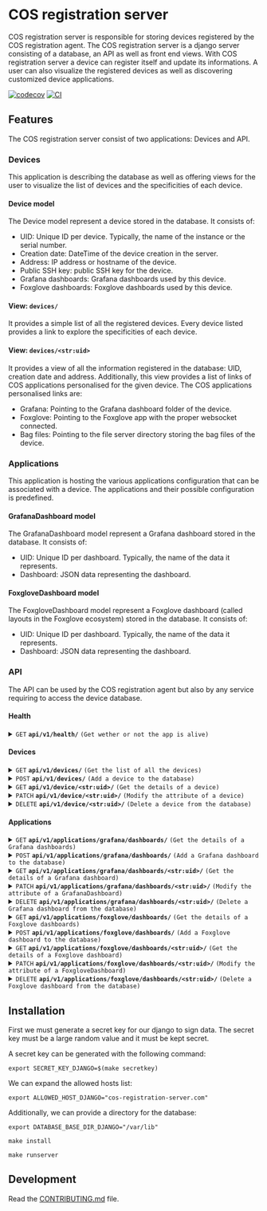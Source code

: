 # COS registration server

COS registration server is responsible for storing devices registered by the
COS registration agent.
The COS registration server is a django server consisting of a database,
an API as well as front end views.
With COS registration server a device can register itself and update
its informations.
A user can also visualize the registered devices as well as discovering
customized device applications.

[![codecov](https://codecov.io/gh/ubuntu-robotics/cos-registration-server/branch/main/graph/badge.svg?token=cos-registration-server_token_here)](https://codecov.io/gh/ubuntu-robotics/cos-registration-server)
[![CI](https://github.com/ubuntu-robotics/cos-registration-server/actions/workflows/main.yml/badge.svg)](https://github.com/ubuntu-robotics/cos-registration-server/actions/workflows/main.yml)


## Features

The COS registration server consist of two applications: Devices and API.

### Devices

This application is describing the database as well as offering views for
the user to visualize the list of devices and the specificities of each device.

#### Device model
The Device model represent a device stored in the database.
It consists of:
- UID: Unique ID per device. Typically, the name of the instance or the serial number.
- Creation date: DateTime of the device creation in the server.
- Address: IP address or hostname of the device.
- Public SSH key: public SSH key for the device.
- Grafana dashboards: Grafana dashboards used by this device.
- Foxglove dashboards: Foxglove dashboards used by this device.

#### View: `devices/`

It provides a simple list of all the registered devices.
Every device listed provides a link to explore the specificities of each
device.

#### View: `devices/<str:uid>`

It provides a view of all the information registered in the database:
UID, creation date and address.
Additionally, this view provides a list of links of COS applications
personalised for the given device.
The COS applications personalised links are:
- Grafana: Pointing to the Grafana dashboard folder of the device.
- Foxglove: Pointing to the Foxglove app with the proper websocket connected.
- Bag files: Pointing to the file server directory storing the bag files of the
device.

### Applications

This application is hosting the various applications configuration that can be associated with a device. The applications and their possible configuration is predefined.

#### GrafanaDashboard model
The GrafanaDashboard model represent a Grafana dashboard stored in the database.
It consists of:
- UID: Unique ID per dashboard. Typically, the name of the data it represents.
- Dashboard: JSON data representing the dashboard.

#### FoxgloveDashboard model
The FoxgloveDashboard model represent a Foxglove dashboard (called layouts in the Foxglove ecosystem) stored in the database.
It consists of:
- UID: Unique ID per dashboard. Typically, the name of the data it represents.
- Dashboard: JSON data representing the dashboard.

### API
The API can be used by the COS registration agent but also by any service
requiring to access the device database.

#### Health
<details>
 <summary><code>GET</code> <code><b>api/v1/health/</b></code> <code>(Get wether or not the app is alive)</code></summary>

##### Parameters

> None

##### Responses

> | http code     | content-type                      | response                                                            |
> |---------------|-----------------------------------|---------------------------------------------------------------------|
> | `200`         | | |
</details>

#### Devices
<details>
 <summary><code>GET</code> <code><b>api/v1/devices/</b></code> <code>(Get the list of all the devices)</code></summary>

##### Parameters

> fields: comma seperated fields selection to get. Default to all.

##### Responses

> | http code     | content-type                      | response                                                            |
> |---------------|-----------------------------------|---------------------------------------------------------------------|
> | `200`         | `application/json`        | List of devices.                                                         |
</details>

<details>
 <summary><code>POST</code> <code><b>api/v1/devices/</b></code> <code>(Add a device to the database)</code></summary>

##### Parameters

> | name      |  type     | data type               | description                                                           |
> |-----------|-----------|-------------------------|-----------------------------------------------------------------------|
> | None      |  required | {"uid": "string", "address": "string", "public_ssh_key": "string", "grafana_dashboards"(optional): list(grafana_dashboards_uid), "foxglove_dashboards"(optional): list(foxglove_dashboard_uid)}   | Unique ID and IP address of the device. Grafana dashboards and Foxglove are optional list of applications specific dashboards UID. |


##### Responses

> | http code     | content-type                      | response                                                            |
> |---------------|-----------------------------------|---------------------------------------------------------------------|
> | `201`         | `application/json`        | {"uid": "string", "creation_date": "string", "address": "string", "public_ssh_key": "string", "grafana_dashboards"(optional): list(grafana_dashboards_uid), "foxglove_dashboards"(optional): list(foxglove_dashboard_uid)}                                |
> | `400`         | `application/json`                | {"field": "error details"}                            |
> | `409`         | `application/json`         | {"error": "Device uid already exists"}                                                                |
</details>

<details>
 <summary><code>GET</code> <code><b>api/v1/device/&#60str:uid&#62;/</b></code> <code>(Get the details of a device)</code></summary>

##### Parameters

> fields: comma seperated fields selection to get. Default to all.

##### Responses

> | http code     | content-type                      | response                                                            |
> |---------------|-----------------------------------|---------------------------------------------------------------------|
> | `200`         | `application/json`        | {"uid": "string", "creation_date": "string", "address": "string", "public_ssh_key": "string", "grafana_dashboards": "list(grafana_dashboards_uid)" , "foxglove_dashboards": "list(foxglove_dashboards_uid)}                                                         |
> | `404`         | `text/html;charset=utf-8`        | None                                                         |
</details>

<details>
 <summary><code>PATCH</code> <code><b>api/v1/device/&#60str:uid&#62;/</b></code> <code>(Modify the attribute of a device)</code></summary>

##### Parameters

> | name      |  type     | data type               | description                                                           |
> |-----------|-----------|-------------------------|-----------------------------------------------------------------------|
> | None      |  required | {"field: "value"}   | Field to modify. Can be: address, grafana_dashboards, foxglove_dashboards |


##### Responses

> | http code     | content-type                      | response                                                            |
> |---------------|-----------------------------------|---------------------------------------------------------------------|
> | `201`         | `application/json`        | {"uid": "string", "creation_date": "string", "address": "string", "public_ssh_key": "string", "grafana_dashboards"(optional): list(grafana_dashboards_uid), "foxglove_dashboards"(optional): list(foxglove_dashboard_uid)}                                |
> | `400`         | `application/json`                | {"field": "error details"}                            |
> | `404`         | `text/html;charset=utf-8`        | None                                                         |
</details>

<details>
 <summary><code>DELETE</code> <code><b>api/v1/device/&#60str:uid&#62;/</b></code> <code>(Delete a device from the database)</code></summary>

##### Parameters

> None

##### Responses

> | http code     | content-type                      | response                                                            |
> |---------------|-----------------------------------|---------------------------------------------------------------------|
> | `204`         | `text/html;charset=utf-8`        | None                                                         |
> | `404`         | `text/html;charset=utf-8`        | None                                                         |
</details>

#### Applications

<details>
 <summary><code>GET</code> <code><b>api/v1/applications/grafana/dashboards/</b></code> <code>(Get the details of a Grafana dashboards)</code></summary>

##### Parameters

> None

##### Responses

> | http code     | content-type                      | response                                                            |
> |---------------|-----------------------------------|---------------------------------------------------------------------|
> | `200`         | `application/json`        | list({"uid": string, "dashboard": JSON})                                                        |
> | `404`         | `text/html;charset=utf-8`        | None                                                         |
</details>

<details>
 <summary><code>POST</code> <code><b>api/v1/applications/grafana/dashboards/</b></code> <code>(Add a Grafana dashboard to the database)</code></summary>

##### Parameters

> | name      |  type     | data type               | description                                                           |
> |-----------|-----------|-------------------------|-----------------------------------------------------------------------|
> | None      |  required | {"uid": "string", "dashboard": JSON} | Unique ID and Grafana dashboards JSON content. |


##### Responses

> | http code     | content-type                      | response                                                            |
> |---------------|-----------------------------------|---------------------------------------------------------------------|
> | `201`         | `application/json`        | {"uid": "string", "dashboard": JSON}                                |
> | `400`         | `application/json`                | {"field": "error details"}                            |
> | `409`         | `application/json`         | {"error": "GrafanaDashboard uid already exists"} |
</details>

<details>
 <summary><code>GET</code> <code><b>api/v1/applications/grafana/dashboards/&#60str:uid&#62;/</b></code> <code>(Get the details of a Grafana dashboard)</code></summary>

##### Parameters

> None

##### Responses

> | http code     | content-type                      | response                                                            |
> |---------------|-----------------------------------|---------------------------------------------------------------------|
> | `200`         | `application/json; Content-Disposition attachment; filename=dashboard_uid.json`        | JSON file |
> | `404`         | `text/html;charset=utf-8`        | None                                                         |
</details>

<details>
 <summary><code>PATCH</code> <code><b>api/v1/applications/grafana/dashboards/&#60str:uid&#62;/</b></code> <code>(Modify the attribute of a GrafanaDashboard)</code></summary>

##### Parameters

> | name      |  type     | data type               | description                                                           |
> |-----------|-----------|-------------------------|-----------------------------------------------------------------------|
> | None      |  required | {"field: "value"}   | Field to modify. Can be: dasboard. |


##### Responses

> | http code     | content-type                      | response                                                            |
> |---------------|-----------------------------------|---------------------------------------------------------------------|
> | `201`         | `application/json`        | {"uid": "string", "dashboard": JSON |
> | `400`         | `application/json`                | {"field": "error details"}                            |
> | `404`         | `text/html;charset=utf-8`        | None                                                         |
</details>

<details>
 <summary><code>DELETE</code> <code><b>api/v1/applications/grafana/dashboards/&#60str:uid&#62;/</b></code> <code>(Delete a Grafana dashboard from the database)</code></summary>

##### Parameters

> None

##### Responses

> | http code     | content-type                      | response                                                            |
> |---------------|-----------------------------------|---------------------------------------------------------------------|
> | `204`         | `text/html;charset=utf-8`        | None                                                         |
> | `404`         | `text/html;charset=utf-8`        | None                                                         |
</details>

<details>
 <summary><code>GET</code> <code><b>api/v1/applications/foxglove/dashboards/</b></code> <code>(Get the details of a Foxglove dashboards)</code></summary>

##### Parameters

> None

##### Responses

> | http code     | content-type                      | response                                                            |
> |---------------|-----------------------------------|---------------------------------------------------------------------|
> | `200`         | `application/json`        | list({"uid": string, "dashboard": JSON})                                                        |
> | `404`         | `text/html;charset=utf-8`        | None                                                         |
</details>

<details>
 <summary><code>POST</code> <code><b>api/v1/applications/foxglove/dashboards/</b></code> <code>(Add a Foxglove dashboard to the database)</code></summary>

##### Parameters

> | name      |  type     | data type               | description                                                           |
> |-----------|-----------|-------------------------|-----------------------------------------------------------------------|
> | None      |  required | {"uid": "string", "dashboard": JSON} | Unique ID and Foxglove dashboards JSON content. |


##### Responses

> | http code     | content-type                      | response                                                            |
> |---------------|-----------------------------------|---------------------------------------------------------------------|
> | `201`         | `application/json`        | {"uid": "string", "dashboard": JSON}                                |
> | `400`         | `application/json`                | {"field": "error details"}                            |
> | `409`         | `application/json`         | {"error": "FoxgloveDashboard uid already exists"} |
</details>

<details>
 <summary><code>GET</code> <code><b>api/v1/applications/foxglove/dashboards/&#60str:uid&#62;/</b></code> <code>(Get the details of a Foxglove dashboard)</code></summary>

##### Parameters

> None

##### Responses

> | http code     | content-type                      | response                                                            |
> |---------------|-----------------------------------|---------------------------------------------------------------------|
> | `200`         | `application/json; Content-Disposition attachment; filename=dashboard_uid.json`        | JSON file |
> | `404`         | `text/html;charset=utf-8`        | None                                                         |
</details>

<details>
 <summary><code>PATCH</code> <code><b>api/v1/applications/foxglove/dashboards/&#60str:uid&#62;/</b></code> <code>(Modify the attribute of a FoxgloveDashboard)</code></summary>

##### Parameters

> | name      |  type     | data type               | description                                                           |
> |-----------|-----------|-------------------------|-----------------------------------------------------------------------|
> | None      |  required | {"field: "value"}   | Field to modify. Can be: dasboard. |


##### Responses

> | http code     | content-type                      | response                                                            |
> |---------------|-----------------------------------|---------------------------------------------------------------------|
> | `201`         | `application/json`        | {"uid": "string", "dashboard": JSON |
> | `400`         | `application/json`                | {"field": "error details"}                            |
> | `404`         | `text/html;charset=utf-8`        | None                                                         |
</details>

<details>
 <summary><code>DELETE</code> <code><b>api/v1/applications/foxglove/dashboards/&#60str:uid&#62;/</b></code> <code>(Delete a Foxglove dashboard from the database)</code></summary>

##### Parameters

> None

##### Responses

> | http code     | content-type                      | response                                                            |
> |---------------|-----------------------------------|---------------------------------------------------------------------|
> | `204`         | `text/html;charset=utf-8`        | None                                                         |
> | `404`         | `text/html;charset=utf-8`        | None                                                         |
</details>


## Installation
First we must generate a secret key for our django to sign data.
The secret key must be a large random value and it must be kept secret.

A secret key can be generated with the following command:

`export SECRET_KEY_DJANGO=$(make secretkey)`

We can expand the allowed hosts list:

`export ALLOWED_HOST_DJANGO="cos-registration-server.com"`

Additionally, we can provide a directory for the database:

`export DATABASE_BASE_DIR_DJANGO="/var/lib"`

`make install`

`make runserver`

## Development

Read the [CONTRIBUTING.md](CONTRIBUTING.md) file.
